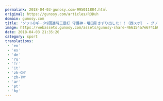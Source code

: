 ```yaml
---
permalink: 2018-04-03-gunosy.com-995011804.html
original: https://gunosy.com/articles/R3Duh
domain: gunosy.com
title: 'ソフトBギータ9回適時三塁打 守護神・増田引きずり出した！！（西スポ） - グノシー'
image: https://webassets.gunosy.com/assets/gunosy-share-466154a7e6741b0dbc8895ceff97e34818892a0e7dbc05d641d2606f8820dd35.jpg
date: 2018-04-03 21:35:20
category: sport
translations: 
 - 'en'
 - 'es'
 - 'de'
 - 'ru'
 - 'fr'
 - 'it'
 - 'zh-CN'
 - 'zh-TW'
 - 'ar'
 - 'pt'
 - 'hy'
---
```


